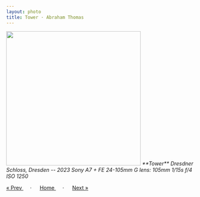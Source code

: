 ```yaml
---
layout: photo
title: Tower · Abraham Thomas
---
```


<img src="/assets/photos/Tower.jpg" width="360px" class="photo">

<i>
**Tower**  
Dresdner Schloss, Dresden -- 2023  
Sony A7 + FE 24-105mm G lens: 105mm 1/15s f/4 ISO 1250
</i>

<a href="/gallery/waiters"> &laquo; Prev </a> &emsp; · &emsp; 
<a href="/gallery"> Home </a> &emsp; · &emsp; 
<a href="/gallery/arch"> Next &raquo; </a>

